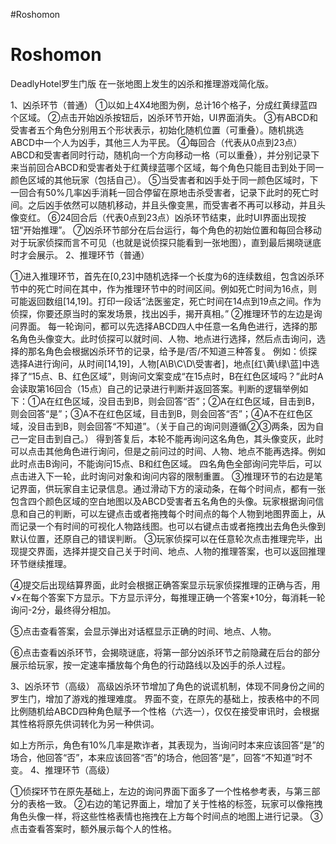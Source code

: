 #Roshomon
# Roshomon
DeadlyHotel罗生门版
在一张地图上发生的凶杀和推理游戏简化版。


1、凶杀环节（普通）
①以如上4X4地图为例，总计16个格子，分成红黄绿蓝四个区域。
②点击开始凶杀按钮后，凶杀环节开始，UI界面消失。
③有ABCD和受害者五个角色分别用五个形状表示，初始化随机位置（可重叠）。随机挑选ABCD中一个人为凶手，其他三人为平民。
④每回合（代表从0点到23点）ABCD和受害者同时行动，随机向一个方向移动一格（可以重叠），并分别记录下来当前回合ABCD和受害者处于红黄绿蓝哪个区域，每个角色只能目击到处于同一颜色区域的其他玩家（包括自己）。
⑤当受害者和凶手处于同一颜色区域时，下一回合有50%几率凶手消耗一回合停留在原地击杀受害者，记录下此时的死亡时间。之后凶手依然可以随机移动，并且头像变黑，而受害者不再可以移动，并且头像变红。
⑥24回合后（代表0点到23点）凶杀环节结束，此时UI界面出现按钮“开始推理”。
⑦凶杀环节部分在后台运行，每个角色的初始位置和每回合移动对于玩家侦探而言不可见（也就是说侦探只能看到一张地图），直到最后揭晓谜底时才会展示。
2、推理环节（普通）

①进入推理环节，首先在[0,23]中随机选择一个长度为6的连续数组，包含凶杀环节中的死亡时间在其中，作为推理环节中的时间区间。例如死亡时间为16点，则可能返回数组[14,19]。打印一段话“法医鉴定，死亡时间在14点到19点之间。作为侦探，你要还原当时的案发场景，找出凶手，揭开真相。”
②推理环节的左边是询问界面。
每一轮询问，都可以先选择ABCD四人中任意一名角色进行，选择的那名角色头像变大。此时侦探可以就时间、人物、地点进行选择，然后点击询问，选择的那名角色会根据凶杀环节的记录，给予是/否/不知道三种答复。
例如：侦探选择A进行询问，从时间[14,19]，人物[A\B\C\D\受害者]，地点[红\黄\绿\蓝]中选择了“15点、B、红色区域”，则询问文案变成“在15点时，B在红色区域吗？”此时A会读取第16回合（15点）自己的记录进行判断并返回答案。判断的逻辑举例如下：①A在红色区域，没目击到B，则会回答“否”；②A在红色区域，目击到B，则会回答“是”；③A不在红色区域，目击到B，则会回答“否”；④A不在红色区域，没目击到B，则会回答“不知道”。（关于自己的询问则遵循②③两条，因为自己一定目击到自己。）
得到答复后，本轮不能再询问这名角色，其头像变灰，此时可以点击其他角色进行询问，但是之前问过的时间、人物、地点不能再选择。例如此时点击B询问，不能询问15点、B和红色区域。
四名角色全部询问完毕后，可以点击进入下一轮，此时询问对象和询问内容的限制重置。
③推理环节的右边是笔记界面，供玩家自主记录信息。通过滑动下方的滚动条，在每个时间点，都有一张包含四个颜色区域的空白地图以及ABCD受害者五名角色的头像。玩家根据询问信息和自己的判断，可以左键点击或者拖拽每个时间点的每个人物到地图界面上，从而记录一个有时间的可视化人物路线图。也可以右键点击或者拖拽出去角色头像到默认位置，还原自己的错误判断。
③玩家侦探可以在任意轮次点击推理完毕，出现提交界面，选择并提交自己关于时间、地点、人物的推理答案，也可以返回推理环节继续推理。



④提交后出现结算界面，此时会根据正确答案显示玩家侦探推理的正确与否，用√×在每个答案下方显示。下方显示评分，每推理正确一个答案+10分，每消耗一轮询问-2分，最终得分相加。

⑤点击查看答案，会显示弹出对话框显示正确的时间、地点、人物。

⑥点击查看凶杀环节，会揭晓谜底，将第一部分凶杀环节之前隐藏在后台的部分展示给玩家，按一定速率播放每个角色的行动路线以及凶手的杀人过程。

3、凶杀环节（高级）
高级凶杀环节增加了角色的说谎机制，体现不同身份之间的罗生门，增加了游戏的推理难度。
界面不变，在原先的基础上，按表格中的不同比例随机给ABCD四种角色赋予一个性格（六选一），仅仅在接受审讯时，会根据其性格将原先供词转化为另一种供词。

如上方所示，角色有10%几率是欺诈者，其表现为，当询问时本来应该回答“是”的场合，他回答“否”，本来应该回答“否”的场合，他回答“是”，回答“不知道”时不变。
4、推理环节（高级）

①侦探环节在原先基础上，左边的询问界面下面多了一个性格参考表，与第三部分的表格一致。
②右边的笔记界面上，增加了关于性格的标签，玩家可以像拖拽角色头像一样，将这些性格表情也拖拽在上方每个时间点的地图上进行记录。
③点击查看答案时，额外展示每个人的性格。
